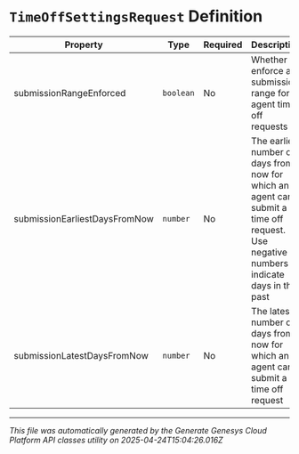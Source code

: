 # `TimeOffSettingsRequest` Definition

| Property | Type | Required | Description |
|----------|------|----------|-------------|
| submissionRangeEnforced | `boolean` | No | Whether to enforce a submission range for agent time off requests |
| submissionEarliestDaysFromNow | `number` | No | The earliest number of days from now for which an agent can submit a time off request.  Use negative numbers to indicate days in the past |
| submissionLatestDaysFromNow | `number` | No | The latest number of days from now for which an agent can submit a time off request |

---

*This file was automatically generated by the Generate Genesys Cloud Platform API classes utility on 2025-04-24T15:04:26.016Z*